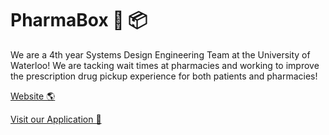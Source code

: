 # PharmaBox 💊 📦

We are a 4th year Systems Design Engineering Team at the University of Waterloo! We are tacking wait times at pharmacies and working to improve the prescription drug pickup experience for both patients and pharmacies!

[Website 🌎](https://pharma-box.github.io/docs/)

[Visit our Application 🍎](https://pharmabox.vercel.app/)
